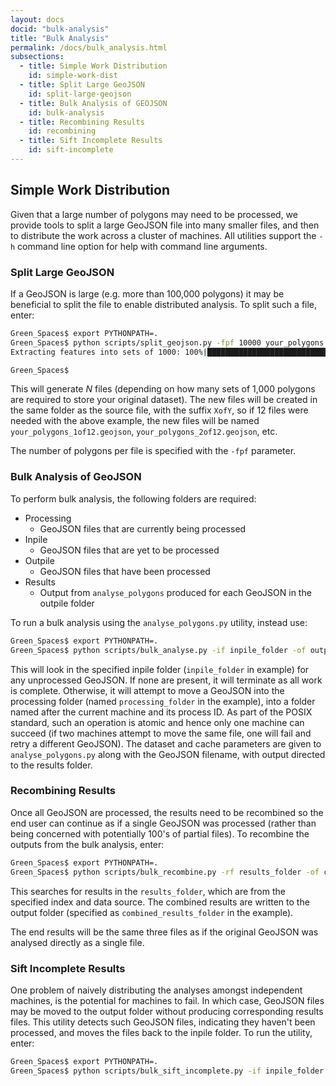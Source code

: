```yaml
---
layout: docs
docid: "bulk-analysis"
title: "Bulk Analysis"
permalink: /docs/bulk_analysis.html
subsections:
  - title: Simple Work Distribution
    id: simple-work-dist
  - title: Split Large GeoJSON
    id: split-large-geojson
  - title: Bulk Analysis of GEOJSON
    id: bulk-analysis        
  - title: Recombining Results
    id: recombining
  - title: Sift Incomplete Results
    id: sift-incomplete
---
```


<a id="simple-work-dist"> </a>


## Simple Work Distribution

Given that a large number of polygons may need to be processed, we provide tools to split a large GeoJSON file into many smaller files, and then to distribute the work across a cluster of machines. All utilities support the `-h` command line option for help with command line arguments.

<a id="split-large-geojson"> </a>

### Split Large GeoJSON

If a GeoJSON is large (e.g. more than 100,000 polygons) it may be beneficial to split the file to enable distributed analysis. To split such a file, enter:
```bash
Green_Spaces$ export PYTHONPATH=.
Green_Spaces$ python scripts/split_geojson.py -fpf 10000 your_polygons.geojson
Extracting features into sets of 1000: 100%|██████████████████████████████| 10000/10000 [00:04<00:00, 2430.21feature/s]

Green_Spaces$
```

This will generate _N_ files (depending on how many sets of 1,000 polygons are required to store your original dataset). The new files will be created in the same folder as the source file, with the suffix `XofY`, so if 12 files were needed with the above example, the new files will be named `your_polygons_1of12.geojson`, `your_polygons_2of12.geojson`, etc.

The number of polygons per file is specified with the `-fpf` parameter.

<a id="bulk-analysis"> </a>

### Bulk Analysis of GeoJSON

To perform bulk analysis, the following folders are required:
* Processing
  * GeoJSON files that are currently being processed
* Inpile
  * GeoJSON files that are yet to be processed
* Outpile
  * GeoJSON files that have been processed
* Results
  * Output from `analyse_polygons` produced for each GeoJSON in the outpile folder
  
To run a bulk analysis using the `analyse_polygons.py` utility, instead use:

```bash
Green_Spaces$ export PYTHONPATH=.
Green_Spaces$ python scripts/bulk_analyse.py -if inpile_folder -of outpile_folder -rf results_folder -pf processing_folder -pcs 4G -i greenleaf -wl "25cm RGB aerial" 
```

This will look in the specified inpile folder (`inpile_folder` in example) for any unprocessed GeoJSON. If none are present, it will terminate as all work is complete. Otherwise, it will attempt to move a GeoJSON into the processing folder (named `processing_folder` in the example), into a folder named after the current machine and its process ID. As part of the POSIX standard, such an operation is atomic and hence only one machine can succeed (if two machines attempt to move the same file, one will fail and retry a different GeoJSON). The dataset and cache parameters are given to `analyse_polygons.py` along with the GeoJSON filename, with output directed to the results folder.

<a id="recombining"> </a>

### Recombining Results

Once all GeoJSON are processed, the results need to be recombined so the end user can continue as if a single GeoJSON was processed (rather than being concerned with potentially 100's of partial files). To recombine the outputs from the bulk analysis, enter:

```bash
Green_Spaces$ export PYTHONPATH=.
Green_Spaces$ python scripts/bulk_recombine.py -rf results_folder -of combined_results_folder -i greenleaf -wl "25cm RGB aerial" 
```

This searches for results in the `results_folder`, which are from the specified index and data source. The combined results are written to the output folder (specified as `combined_results_folder` in the example).

The end results will be the same three files as if the original GeoJSON was analysed directly as a single file.

<a id="sift-incomplete"> </a>

### Sift Incomplete Results

One problem of naively distributing the analyses amongst independent machines, is the potential for machines to fail. In which case, GeoJSON files may be moved to the output folder without producing corresponding results files. This utility detects such GeoJSON files, indicating they haven't been processed, and moves the files back to the inpile folder. To run the utility, enter:

```bash
Green_Spaces$ export PYTHONPATH=.
Green_Spaces$ python scripts/bulk_sift_incomplete.py -if inpile_folder -of outpile_folder -rf results_folder
```
